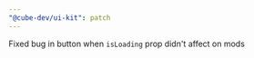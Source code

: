 ```yaml
---
"@cube-dev/ui-kit": patch
---
```


Fixed bug in button when `isLoading` prop didn't affect on mods 
